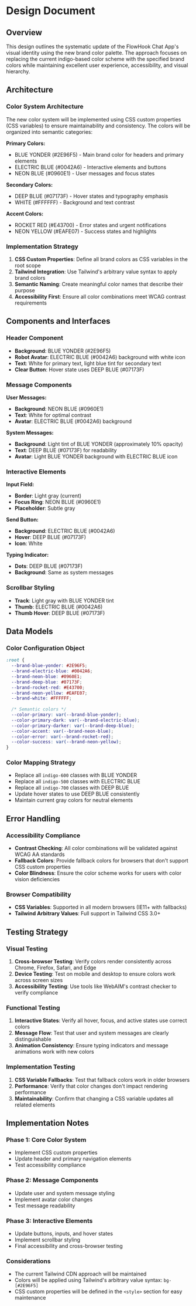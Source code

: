 # Design Document

## Overview

This design outlines the systematic update of the FlowHook Chat App's visual identity using the new brand color palette. The approach focuses on replacing the current indigo-based color scheme with the specified brand colors while maintaining excellent user experience, accessibility, and visual hierarchy.

## Architecture

### Color System Architecture

The new color system will be implemented using CSS custom properties (CSS variables) to ensure maintainability and consistency. The colors will be organized into semantic categories:

**Primary Colors:**
- BLUE YONDER (#2E96F5) - Main brand color for headers and primary elements
- ELECTRIC BLUE (#0042A6) - Interactive elements and buttons
- NEON BLUE (#0960E1) - User messages and focus states

**Secondary Colors:**
- DEEP BLUE (#07173F) - Hover states and typography emphasis
- WHITE (#FFFFFF) - Background and text contrast

**Accent Colors:**
- ROCKET RED (#E43700) - Error states and urgent notifications
- NEON YELLOW (#EAFE07) - Success states and highlights

### Implementation Strategy

1. **CSS Custom Properties**: Define all brand colors as CSS variables in the root scope
2. **Tailwind Integration**: Use Tailwind's arbitrary value syntax to apply brand colors
3. **Semantic Naming**: Create meaningful color names that describe their purpose
4. **Accessibility First**: Ensure all color combinations meet WCAG contrast requirements

## Components and Interfaces

### Header Component
- **Background**: BLUE YONDER (#2E96F5)
- **Robot Avatar**: ELECTRIC BLUE (#0042A6) background with white icon
- **Text**: White for primary text, light blue tint for secondary text
- **Clear Button**: Hover state uses DEEP BLUE (#07173F)

### Message Components

**User Messages:**
- **Background**: NEON BLUE (#0960E1)
- **Text**: White for optimal contrast
- **Avatar**: ELECTRIC BLUE (#0042A6) background

**System Messages:**
- **Background**: Light tint of BLUE YONDER (approximately 10% opacity)
- **Text**: DEEP BLUE (#07173F) for readability
- **Avatar**: Light BLUE YONDER background with ELECTRIC BLUE icon

### Interactive Elements

**Input Field:**
- **Border**: Light gray (current)
- **Focus Ring**: NEON BLUE (#0960E1)
- **Placeholder**: Subtle gray

**Send Button:**
- **Background**: ELECTRIC BLUE (#0042A6)
- **Hover**: DEEP BLUE (#07173F)
- **Icon**: White

**Typing Indicator:**
- **Dots**: DEEP BLUE (#07173F)
- **Background**: Same as system messages

### Scrollbar Styling
- **Track**: Light gray with BLUE YONDER tint
- **Thumb**: ELECTRIC BLUE (#0042A6)
- **Thumb Hover**: DEEP BLUE (#07173F)

## Data Models

### Color Configuration Object
```css
:root {
  --brand-blue-yonder: #2E96F5;
  --brand-electric-blue: #0042A6;
  --brand-neon-blue: #0960E1;
  --brand-deep-blue: #07173F;
  --brand-rocket-red: #E43700;
  --brand-neon-yellow: #EAFE07;
  --brand-white: #FFFFFF;
  
  /* Semantic colors */
  --color-primary: var(--brand-blue-yonder);
  --color-primary-dark: var(--brand-electric-blue);
  --color-primary-darker: var(--brand-deep-blue);
  --color-accent: var(--brand-neon-blue);
  --color-error: var(--brand-rocket-red);
  --color-success: var(--brand-neon-yellow);
}
```

### Color Mapping Strategy
- Replace all `indigo-600` classes with BLUE YONDER
- Replace all `indigo-500` classes with ELECTRIC BLUE  
- Replace all `indigo-700` classes with DEEP BLUE
- Update hover states to use DEEP BLUE consistently
- Maintain current gray colors for neutral elements

## Error Handling

### Accessibility Compliance
- **Contrast Checking**: All color combinations will be validated against WCAG AA standards
- **Fallback Colors**: Provide fallback colors for browsers that don't support CSS custom properties
- **Color Blindness**: Ensure the color scheme works for users with color vision deficiencies

### Browser Compatibility
- **CSS Variables**: Supported in all modern browsers (IE11+ with fallbacks)
- **Tailwind Arbitrary Values**: Full support in Tailwind CSS 3.0+

## Testing Strategy

### Visual Testing
1. **Cross-browser Testing**: Verify colors render consistently across Chrome, Firefox, Safari, and Edge
2. **Device Testing**: Test on mobile and desktop to ensure colors work across screen sizes
3. **Accessibility Testing**: Use tools like WebAIM's contrast checker to verify compliance

### Functional Testing
1. **Interactive States**: Verify all hover, focus, and active states use correct colors
2. **Message Flow**: Test that user and system messages are clearly distinguishable
3. **Animation Consistency**: Ensure typing indicators and message animations work with new colors

### Implementation Testing
1. **CSS Variable Fallbacks**: Test that fallback colors work in older browsers
2. **Performance**: Verify that color changes don't impact rendering performance
3. **Maintainability**: Confirm that changing a CSS variable updates all related elements

## Implementation Notes

### Phase 1: Core Color System
- Implement CSS custom properties
- Update header and primary navigation elements
- Test accessibility compliance

### Phase 2: Message Components  
- Update user and system message styling
- Implement avatar color changes
- Test message readability

### Phase 3: Interactive Elements
- Update buttons, inputs, and hover states
- Implement scrollbar styling
- Final accessibility and cross-browser testing

### Considerations
- The current Tailwind CDN approach will be maintained
- Colors will be applied using Tailwind's arbitrary value syntax: `bg-[#2E96F5]`
- CSS custom properties will be defined in the `<style>` section for easy maintenance